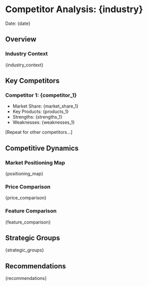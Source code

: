 # Competitor Analysis: {industry}
Date: {date}

## Overview

### Industry Context
{industry_context}

## Key Competitors

### Competitor 1: {competitor_1}
- Market Share: {market_share_1}
- Key Products: {products_1}
- Strengths: {strengths_1}
- Weaknesses: {weaknesses_1}

[Repeat for other competitors...]

## Competitive Dynamics

### Market Positioning Map
{positioning_map}

### Price Comparison
{price_comparison}

### Feature Comparison
{feature_comparison}

## Strategic Groups
{strategic_groups}

## Recommendations
{recommendations}